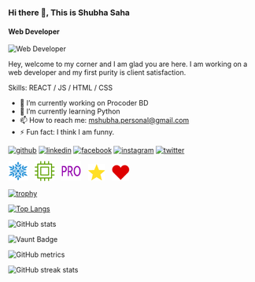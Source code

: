 ### Hi there 👋, This is Shubha Saha
#### Web Developer
![Web Developer](https://x.com/_shubha_saha/header_photo)

Hey, welcome to my corner and I am glad you are here. I am working on a web developer and my first purity is client satisfaction.

Skills: REACT / JS / HTML / CSS

- 🔭 I’m currently working on Procoder BD 
- 🌱 I’m currently learning Python 
- 📫 How to reach me: mshubha.personal@gmail.com 
- ⚡ Fun fact: I think I am funny. 


[<img src='https://cdn.jsdelivr.net/npm/simple-icons@3.0.1/icons/github.svg' alt='github' height='40'>](https://github.com/Shubha-saha)  [<img src='https://cdn.jsdelivr.net/npm/simple-icons@3.0.1/icons/linkedin.svg' alt='linkedin' height='40'>](https://www.linkedin.com/in/https://www.linkedin.com/in/shubha-saha-54913b303?lipi=urn%3Ali%3Apage%3Ad_flagship3_profile_view_base_contact_details%3BPlF3EaVWT4CC4ZMyy3dcjg%3D%3D/)  [<img src='https://cdn.jsdelivr.net/npm/simple-icons@3.0.1/icons/facebook.svg' alt='facebook' height='40'>](https://www.facebook.com/https://www.facebook.com/me/)  [<img src='https://cdn.jsdelivr.net/npm/simple-icons@3.0.1/icons/instagram.svg' alt='instagram' height='40'>](https://www.instagram.com/https://www.instagram.com/sr.shubho/#/)  [<img src='https://cdn.jsdelivr.net/npm/simple-icons@3.0.1/icons/twitter.svg' alt='twitter' height='40'>](https://twitter.com/https://x.com/_shubha_saha)  

<a href='https://archiveprogram.github.com/'><img src='https://raw.githubusercontent.com/acervenky/animated-github-badges/master/assets/acbadge.gif' width='40' height='40'></a> <a href='https://docs.github.com/en/developers'><img src='https://raw.githubusercontent.com/acervenky/animated-github-badges/master/assets/devbadge.gif' width='40' height='40'></a> <a href='https://github.com/pricing'><img src='https://raw.githubusercontent.com/acervenky/animated-github-badges/master/assets/pro.gif' width='40' height='40'></a> <a href='https://stars.github.com/'><img src='https://raw.githubusercontent.com/acervenky/animated-github-badges/master/assets/starbadge.gif' width='35' height='35'></a> <a href='https://docs.github.com/en/github/supporting-the-open-source-community-with-github-sponsors'><img src='https://raw.githubusercontent.com/acervenky/animated-github-badges/master/assets/sponsorbadge.gif' width='35' height='35'></a> 

[![trophy](https://github-profile-trophy.vercel.app/?username=Shubha-saha)](https://github.com/ryo-ma/github-profile-trophy)

[![Top Langs](https://github-readme-stats.vercel.app/api/top-langs/?username=Shubha-saha)](https://github.com/anuraghazra/github-readme-stats)

![GitHub stats](https://github-readme-stats.vercel.app/api?username=Shubha-saha&show_icons=true&count_private=true)  

![Vaunt Badge](https://api.vaunt.dev/v1/github/entities/Shubha-saha/contributions?format=svg&private=true)  

![GitHub metrics](https://metrics.lecoq.io/Shubha-saha)  

![GitHub streak stats](https://streak-stats.demolab.com/?user=Shubha-saha)  

